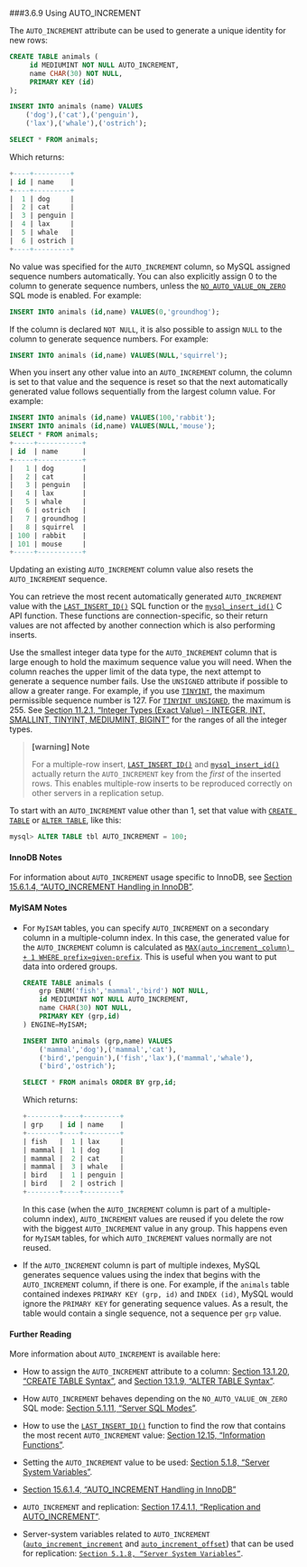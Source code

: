###3.6.9 Using AUTO_INCREMENT

The `AUTO_INCREMENT` attribute can be used to generate a unique identity for new rows:

```sql
CREATE TABLE animals (
     id MEDIUMINT NOT NULL AUTO_INCREMENT,
     name CHAR(30) NOT NULL,
     PRIMARY KEY (id)
);

INSERT INTO animals (name) VALUES
    ('dog'),('cat'),('penguin'),
    ('lax'),('whale'),('ostrich');

SELECT * FROM animals;
```

Which returns:

```sql
+----+---------+
| id | name    |
+----+---------+
|  1 | dog     |
|  2 | cat     |
|  3 | penguin |
|  4 | lax     |
|  5 | whale   |
|  6 | ostrich |
+----+---------+
```

No value was specified for the `AUTO_INCREMENT` column, so MySQL assigned sequence numbers automatically. You can also explicitly assign 0 to the column to generate sequence numbers, unless the [`NO_AUTO_VALUE_ON_ZERO`](https://dev.mysql.com/doc/refman/8.0/en/sql-mode.html#sqlmode_no_auto_value_on_zero) SQL mode is enabled. For example:

```sql
INSERT INTO animals (id,name) VALUES(0,'groundhog');
```

If the column is declared `NOT NULL`, it is also possible to assign `NULL` to the column to generate sequence numbers. For example:

```sql
INSERT INTO animals (id,name) VALUES(NULL,'squirrel');
```

When you insert any other value into an `AUTO_INCREMENT` column, the column is set to that value and the sequence is reset so that the next automatically generated value follows sequentially from the largest column value. For example:

```sql
INSERT INTO animals (id,name) VALUES(100,'rabbit');
INSERT INTO animals (id,name) VALUES(NULL,'mouse');
SELECT * FROM animals;
+-----+-----------+
| id  | name      |
+-----+-----------+
|   1 | dog       |
|   2 | cat       |
|   3 | penguin   |
|   4 | lax       |
|   5 | whale     |
|   6 | ostrich   |
|   7 | groundhog |
|   8 | squirrel  |
| 100 | rabbit    |
| 101 | mouse     |
+-----+-----------+
```

Updating an existing `AUTO_INCREMENT` column value also resets the `AUTO_INCREMENT` sequence.

You can retrieve the most recent automatically generated `AUTO_INCREMENT` value with the [`LAST_INSERT_ID()`](https://dev.mysql.com/doc/refman/8.0/en/information-functions.html#function_last-insert-id) SQL function or the [`mysql_insert_id()`](https://dev.mysql.com/doc/refman/8.0/en/mysql-insert-id.html) C API function. These functions are connection-specific, so their return values are not affected by another connection which is also performing inserts.

Use the smallest integer data type for the `AUTO_INCREMENT` column that is large enough to hold the maximum sequence value you will need. When the column reaches the upper limit of the data type, the next attempt to generate a sequence number fails. Use the `UNSIGNED` attribute if possible to allow a greater range. For example, if you use [`TINYINT`](https://dev.mysql.com/doc/refman/8.0/en/integer-types.html), the maximum permissible sequence number is 127. For [`TINYINT UNSIGNED`](https://dev.mysql.com/doc/refman/8.0/en/integer-types.html), the maximum is 255. See [Section 11.2.1, “Integer Types (Exact Value) - INTEGER, INT, SMALLINT, TINYINT, MEDIUMINT, BIGINT”](https://dev.mysql.com/doc/refman/8.0/en/integer-types.html) for the ranges of all the integer types.

> **[warning] Note**
>
> For a multiple-row insert, [`LAST_INSERT_ID()`](https://dev.mysql.com/doc/refman/8.0/en/information-functions.html#function_last-insert-id) and [`mysql_insert_id()`](https://dev.mysql.com/doc/refman/8.0/en/mysql-insert-id.html) actually return the `AUTO_INCREMENT` key from the *first* of the inserted rows. This enables multiple-row inserts to be reproduced correctly on other servers in a replication setup.

To start with an `AUTO_INCREMENT` value other than 1, set that value with [`CREATE TABLE`](https://dev.mysql.com/doc/refman/8.0/en/create-table.html) or [`ALTER TABLE`](https://dev.mysql.com/doc/refman/8.0/en/alter-table.html), like this:

```sql
mysql> ALTER TABLE tbl AUTO_INCREMENT = 100;
```

#### InnoDB Notes

For information about `AUTO_INCREMENT` usage specific to InnoDB, see [Section 15.6.1.4, “AUTO_INCREMENT Handling in InnoDB”](https://dev.mysql.com/doc/refman/8.0/en/innodb-auto-increment-handling.html).

#### MyISAM Notes

- For `MyISAM` tables, you can specify `AUTO_INCREMENT` on a secondary column in a multiple-column index. In this case, the generated value for the `AUTO_INCREMENT` column is calculated as [`MAX(auto_increment_column) + 1 WHERE prefix=given-prefix`](https://dev.mysql.com/doc/refman/8.0/en/group-by-functions.html#function_max). This is useful when you want to put data into ordered groups.

    ```sql
    CREATE TABLE animals (
        grp ENUM('fish','mammal','bird') NOT NULL,
        id MEDIUMINT NOT NULL AUTO_INCREMENT,
        name CHAR(30) NOT NULL,
        PRIMARY KEY (grp,id)
    ) ENGINE=MyISAM;

    INSERT INTO animals (grp,name) VALUES
        ('mammal','dog'),('mammal','cat'),
        ('bird','penguin'),('fish','lax'),('mammal','whale'),
        ('bird','ostrich');

    SELECT * FROM animals ORDER BY grp,id;
    ```

    Which returns:

    ```sql
    +--------+----+---------+
    | grp    | id | name    |
    +--------+----+---------+
    | fish   |  1 | lax     |
    | mammal |  1 | dog     |
    | mammal |  2 | cat     |
    | mammal |  3 | whale   |
    | bird   |  1 | penguin |
    | bird   |  2 | ostrich |
    +--------+----+---------+
    ```

    In this case (when the `AUTO_INCREMENT` column is part of a multiple-column index), `AUTO_INCREMENT` values are reused if you delete the row with the biggest `AUTO_INCREMENT` value in any group. This happens even for `MyISAM` tables, for which `AUTO_INCREMENT` values normally are not reused.

- If the `AUTO_INCREMENT` column is part of multiple indexes, MySQL generates sequence values using the index that begins with the `AUTO_INCREMENT` column, if there is one. For example, if the `animals` table contained indexes `PRIMARY KEY (grp, id)` and `INDEX (id)`, MySQL would ignore the `PRIMARY KEY` for generating sequence values. As a result, the table would contain a single sequence, not a sequence per `grp` value.

#### Further Reading

More information about `AUTO_INCREMENT` is available here:

- How to assign the `AUTO_INCREMENT` attribute to a column: [Section 13.1.20, “CREATE TABLE Syntax”](https://dev.mysql.com/doc/refman/8.0/en/create-table.html), and [Section 13.1.9, “ALTER TABLE Syntax”](https://dev.mysql.com/doc/refman/8.0/en/alter-table.html).

- How `AUTO_INCREMENT` behaves depending on the `NO_AUTO_VALUE_ON_ZERO` SQL mode: [Section 5.1.11, “Server SQL Modes”](https://dev.mysql.com/doc/refman/8.0/en/sql-mode.html).

- How to use the [`LAST_INSERT_ID()`](https://dev.mysql.com/doc/refman/8.0/en/information-functions.html#function_last-insert-id) function to find the row that contains the most recent `AUTO_INCREMENT` value: [Section 12.15, “Information Functions”](https://dev.mysql.com/doc/refman/8.0/en/information-functions.html).

- Setting the `AUTO_INCREMENT` value to be used: [Section 5.1.8, “Server System Variables”](https://dev.mysql.com/doc/refman/8.0/en/server-system-variables.html).

- [Section 15.6.1.4, “AUTO_INCREMENT Handling in InnoDB”](https://dev.mysql.com/doc/refman/8.0/en/innodb-auto-increment-handling.html)

- `AUTO_INCREMENT` and replication: [Section 17.4.1.1, “Replication and AUTO_INCREMENT”](https://dev.mysql.com/doc/refman/8.0/en/replication-features-auto-increment.html).

- Server-system variables related to `AUTO_INCREMENT` ([`auto_increment_increment`](https://dev.mysql.com/doc/refman/8.0/en/replication-options-master.html#sysvar_auto_increment_increment) and [`auto_increment_offset`](https://dev.mysql.com/doc/refman/8.0/en/replication-options-master.html#sysvar_auto_increment_offset)) that can be used for replication: [`Section 5.1.8, “Server System Variables”`](https://dev.mysql.com/doc/refman/8.0/en/server-system-variables.html).

